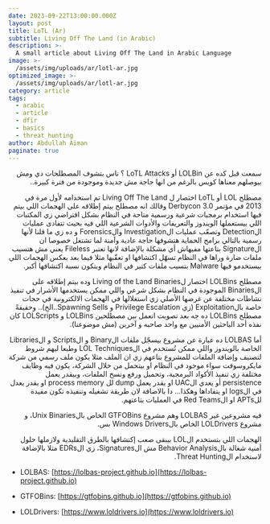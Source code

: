 ```yaml
---
date: 2023-09-22T13:00:00.000Z
layout: post
title: LoTL (Ar)
subtitle: Living Off The Land (in Arabic)
description: >-
  A small article about Living Off The Land in Arabic Language
image: >-
  /assets/img/uploads/ar/lotl-ar.jpg
optimized_image: >-
  /assets/img/uploads/ar/lotl-ar.jpg
category: article
tags:
  - arabic
  - article
  - dfir
  - basics
  - threat_hunting
author: Abdullah Aiman
paginate: true
---
```


<p dir="rtl">
<span>
سمعت قبل كده عن LOLBin أو LoTL Attacks ؟
ناس بتشوف المصطلحات دي ومش بيوصلهم معناها كويس بالرغم من انها حاجة مش جديدة وموجودة من فترة كبيرة..
</span>
</p>


<p dir="rtl">
<span>
مصطلح LOL أو LoTL اختصار ل Living Off The Land تم استخدامه لأول مرة في 2013 في مؤتمر Derbycon 3.0 وقالك انه مصطلح بيتم إطلاقه على الهجمات اللي بيتم فيها استخدام برمجيات شرعية ورسمية متاحة في النظام بشكل افتراضي زي المكتبات اللي بيستعملها الويندوز والتعريفات والأدوات الشرعية اللي فيه بحيث تتفادى عمليات الDetection وتصعّب عمليات الInvestigation والForensics و ده زي ما قلنا لأنها رسمية بالتالي برامج الحماية هتشوفها حاجة عادية وآمنة لما تشتغل خصوصا ان الSignature بتاعتها مفيهاش أي مشكلة بالإضافة لانها تعتبر Fileless يعني مش هتسيب ملفات ضارة وراها في النظام تسهّل اكتشافها او تعقّبها مثلا فيما بعد بعكس الهجمات اللي بيستخدمو فيها Malware بتسيب ملفات كتير في النظام وبتكون نسبة اكتشافها أكبر.
</span>
</p>


<p dir="rtl">
<span>
مصطلح LOLBins اختصار لLiving of the Land Binaries وده بيتم إطلاقه على الBinaries الموجودة في النظام بشكل شرعي واللي ممكن يستخدمها الأشرار في تنفيذ نشاطات مختلفة عن غرضها الأصلي زي استغلالها في الهجمات الالكترونية في حجات خاصة بالExploitation (زي Privilege Escalation و Spawning Sells..الخ).. وحقيقةً مصطلح LOLBins ده جه بعد تصويت اتعمل بين مصطلحين LOLBins و LOLScripts كان نفذه أحد الباحثين الأمنيين مع واحد صاحبه و آخرين (مش موضوعنا).
</span>
</p>


<p dir="rtl">
<span>
أما LOLBAS ده عبارة عن مشروع بيسجّل ملفات الBinary و الScripts و الLibraries الخاصة بالويندوز واللي ممكن تُستخدم في الLOL Techniques وطبعا ليهم شروط لتصنيف وإضافة الملفات للمشروع بتاعهم زي ان الملف مثلا يكون ملف رسمي من شركة مايكروسوفت سواء موجود في النظام او بيتحمل من خلال الشركة، يكون فيه وظايف مختلفة زي تنفيذ الأكواد البرمجية، وتحميل ورفع ونسخ الملفات، وبيقدر يعمل persistence أو يعدي الUAC او يقدر يعمل dump لل process memory او يقدر يعدل في الlogs او يتفاداها وهكذا... دا بالاضافة لان طريقة تشغيله وتنفيذه تكون مفيدة للAPTs او الRed Teams في العمليات بتاعتهم.
</span>
</p>


<p dir="rtl">
<span>
فيه مشروعين غير LOLBAS وهم مشروع GTFOBins الخاص بالUnix Binaries، و مشروع LOLDrivers الخاص بالWindows Drivers بس.
</span>
</p>


<p dir="rtl">
<span>
الهجمات اللي بتستخدم الLOL بيبقى صعب إكتشافها بالطرق التقليدية ولازملها حلول أمنية شغالة بالBehavior Analysis مش الSignatures، زي الEDRs مثلا بالإضافة لاستخدام الThreat Hunting.
</span>
</p>



- LOLBAS: [https://lolbas-project.github.io](https://lolbas-project.github.io)

- GTFOBins: [https://gtfobins.github.io](https://gtfobins.github.io)

- LOLDrivers: [https://www.loldrivers.io](https://www.loldrivers.io)
